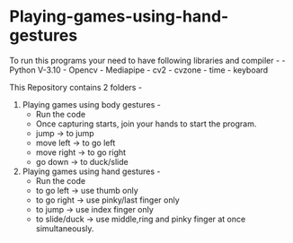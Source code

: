 # Playing-games-using-hand-gestures
To run this programs your need to have following libraries and compiler - 
        - Python V-3.10 
        - Opencv
        - Mediapipe
        - cv2
        - cvzone
        - time
        - keyboard
    
This Repository contains 2 folders - 
  1.  Playing games using body gestures -
        - Run the code
        - Once capturing starts, join your hands to start the program.
        - jump -> to jump
        - move left -> to go left
        - move right -> to go right
        - go down -> to duck/slide
  3.  Playing games using hand gestures -
        - Run the code 
        - to go left -> use thumb only
        - to go right -> use pinky/last finger only
        - to jump -> use index finger only
        - to slide/duck -> use middle,ring and pinky finger at once simultaneously.

